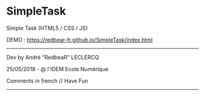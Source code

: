 # SimpleTask
Simple Task (HTML5 / CSS / JS)

DEMO : https://redbear-fr.github.io/SimpleTask/index.html

---------------------------------------------

Dev by André "RedbeaR" LECLERCQ 

25/05/2018 - @ l'IDEM Ecole Numérique 

Comments in french // Have Fun 

---------------------------------------------